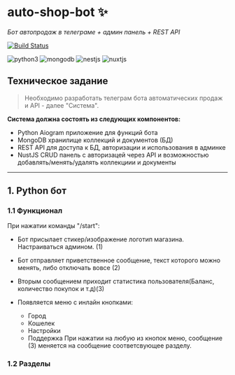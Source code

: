 # auto-shop-bot ✨ 
_Бот автопродаж в телеграме + админ панель + REST API_

[![Build Status](https://travis-ci.org/joemccann/dillinger.svg?branch=master)](https://travis-ci.org/joemccann/dillinger)

![python3](https://img.shields.io/badge/Python-14354C?style=for-the-badge&logo=python&logoColor=white)
![mongodb](https://img.shields.io/badge/MongoDB-4EA94B?style=for-the-badge&logo=mongodb&logoColor=white)
![nestjs](https://img.shields.io/badge/nestjs-E0234E?style=for-the-badge&logo=nestjs&logoColor=white)
![nuxtjs](https://img.shields.io/badge/nuxt.js-00DC82?style=for-the-badge&logo=nuxtdotjs&logoColor=white)


## Техническое задание
> 
> Необходимо разработать телеграм бота автоматических продаж и API - далее "Система".

**Система должна состоять из следующих компонентов:**

- Python Aiogram приложение для функций бота
- MongoDB хранилище коллекций и документов (БД)
- REST API для доступа к БД, авторизации и использования в админке
- NustJS CRUD панель с авторизацей через API и возможностью
  добавлять/менять/удалять коллекциии и документы

---
## 1. Python бот

### 1.1 Функционал 
При нажатии команды "/start":

- Бот присылает стикер/изображение логотип магазина.
  Настраиваться админом. (1)

- Бот отправляет приветственное сообщение, текст которого можно
менять, либо отключать вовсе (2)
- Вторым сообщением приходит статистика пользователя(Баланс, количество покупок и т.д)(3)
- Появляется меню с инлайн кнопками:
  - Город
  - Кошелек
  - Настройки
  - Поддержка
При нажатии на любую из кнопок меню, сообщение (3) меняется на сообщение соответсвующее разделу.
### 1.2 Разделы


































